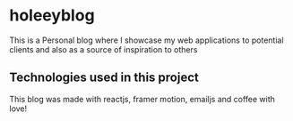 # holeeyblog
This is a Personal blog where I showcase my web applications to potential clients and also as a source of inspiration to others
## Technologies used in this project
This blog was made with reactjs, framer motion, emailjs and coffee with love!
